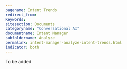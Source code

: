```yaml
---
pagename: Intent Trends
redirect_from:
Keywords:
sitesection: Documents
categoryname: "Conversational AI"
documentname: Intent Manager
subfoldername: Analyze
permalink: intent-manager-analyze-intent-trends.html
indicator: both
---
```


To be added